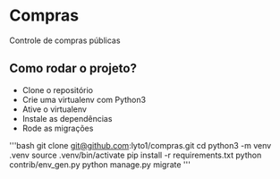 # Compras

Controle de compras públicas

## Como rodar o projeto?

* Clone o repositório
* Crie uma virtualenv com Python3
* Ative o virtualenv
* Instale as dependências
* Rode as migrações

'''bash
git clone git@github.com:lyto1/compras.git
cd
python3 -m venv .venv
source .venv/bin/activate
pip install -r requirements.txt
python contrib/env_gen.py
python manage.py migrate
'''